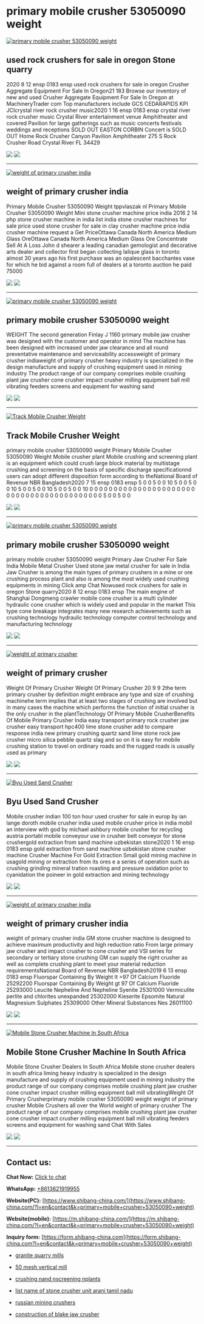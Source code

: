 # primary mobile crusher 53050090 weight

<a href="https://swt.shibang-china.com/?l=en&img&k=primary+mobile+crusher+53050090+weight" target="_blank">![primary mobile crusher 53050090 weight](http://static.shibang-china.com/all-800x300/1114.jpg)</a>

## used rock crushers for sale in oregon Stone quarry
2020 8 12 ensp 0183 ensp used rock crushers for sale in oregon Crusher Aggregate Equipment For Sale In Oregon21 183 Browse our inventory of new and used Crusher Aggregate Equipment For Sale In Oregon at MachineryTrader com Top manufacturers include GCS CEDARAPIDS KPI JCIcrystal river rock crusher music2020 1 16 ensp 0183 ensp crystal river rock crusher music Crystal River entertainment venue Amphitheater and covered Pavilion for large gatherings such as music concerts festivals weddings and receptions SOLD OUT EASTON CORBIN Concert is SOLD OUT Home Rock Crusher Canyon Pavilion Amphitheater 275 S Rock Crusher Road Crystal River FL 34429


<a href="https://whatsapp.shibangsoft.com/WhatsApp.php" target="_blank" title="WhatsApp">![](http://static.shibang-china.com/icon/whatsapp.png)</a> <a href="https://swt.shibang-china.com/?l=en&icon&k=primary+mobile+crusher+53050090+weight" target="_blank">![](http://static.shibang-china.com/icon/chat-en.png)</a>

---

<a href="https://swt.shibang-china.com/?l=en&img&k=primary+mobile+crusher+53050090+weight" target="_blank">![weight of primary crusher india](http://static.shibang-china.com/all-800x300/1112.jpg)</a>

## weight of primary crusher india
Primary Mobile Crusher 53050090 Weight tppvlaszak nl Primary Mobile Crusher 53050090 Weight Mini stone crusher machine price india 2016 2 14 php stone crusher machine in india list india stone crusher machines for sale price used stone crusher for sale in clay crusher machine price india crusher machine request a Get PriceOttawa Canada North America Medium Glass OreOttawa Canada North America Medium Glass Ore Concentrate Sell At A Loss John d shearer a leading canadian gemologist and decorative arts dealer and collector first began collecting lalique glass in toronto almost 30 years ago his first purchase was an opalescent bacchantes vase for which he bid against a room full of dealers at a toronto auction he paid 75000


<a href="https://whatsapp.shibangsoft.com/WhatsApp.php" target="_blank" title="WhatsApp">![](http://static.shibang-china.com/icon/whatsapp.png)</a> <a href="https://swt.shibang-china.com/?l=en&icon&k=primary+mobile+crusher+53050090+weight" target="_blank">![](http://static.shibang-china.com/icon/chat-en.png)</a>

---

<a href="https://swt.shibang-china.com/?l=en&img&k=primary+mobile+crusher+53050090+weight" target="_blank">![primary mobile crusher 53050090 weight](http://static.shibang-china.com/all-800x300/321.jpg)</a>

## primary mobile crusher 53050090 weight
WEIGHT The second generation Finlay J 1160 primary mobile jaw crusher was designed with the customer and operator in mind The machine has been designed with increased under jaw clearance and all round preventative maintenance and serviceability accessweight of primary crusher indiaweight of primary crusher heavy industry is specialized in the design manufacture and supply of crushing equipment used in mining industry The product range of our company comprises mobile crushing plant jaw crusher cone crusher impact crusher milling equipment ball mill vibrating feeders screens and equipment for washing sand


<a href="https://whatsapp.shibangsoft.com/WhatsApp.php" target="_blank" title="WhatsApp">![](http://static.shibang-china.com/icon/whatsapp.png)</a> <a href="https://swt.shibang-china.com/?l=en&icon&k=primary+mobile+crusher+53050090+weight" target="_blank">![](http://static.shibang-china.com/icon/chat-en.png)</a>

---

<a href="https://swt.shibang-china.com/?l=en&img&k=primary+mobile+crusher+53050090+weight" target="_blank">![Track Mobile Crusher Weight](http://static.shibang-china.com/all-800x300/991.jpg)</a>

## Track Mobile Crusher Weight
primary mobile crusher 53050090 weight Primary Mobile Crusher 53050090 Weight Mobile crusher plant Mobile crushing and screening plant is an equipment which could crush large block material by multistage crushing and screening on the basis of specific discharge specificationnd users can adopt different disposition form according to theNational Board of Revenue NBR Bangladesh2020 7 15 ensp 0183 ensp 5 0 0 5 0 0 10 5 0 0 5 0 0 10 5 0 0 5 0 0 10 5 0 0 5 0 0 10 0 0 0 0 0 0 0 0 0 0 0 0 0 0 0 0 0 0 0 0 0 0 0 0 0 0 0 0 0 0 0 0 0 0 0 0 0 0 0 0 0 0 5 0 0 5 0 0


<a href="https://whatsapp.shibangsoft.com/WhatsApp.php" target="_blank" title="WhatsApp">![](http://static.shibang-china.com/icon/whatsapp.png)</a> <a href="https://swt.shibang-china.com/?l=en&icon&k=primary+mobile+crusher+53050090+weight" target="_blank">![](http://static.shibang-china.com/icon/chat-en.png)</a>

---

<a href="https://swt.shibang-china.com/?l=en&img&k=primary+mobile+crusher+53050090+weight" target="_blank">![primary mobile crusher 53050090 weight](http://static.shibang-china.com/all-800x300/530.jpg)</a>

## primary mobile crusher 53050090 weight
primary mobile crusher 53050090 weight Primary Jaw Crusher For Sale India Mobile Metal Crusher Used stone jaw metal crusher for sale in India Jaw Crusher is among the main types of primary crushers in a mine or ore crushing process plant and also is among the most widely used crushing equipments in mining Click amp Chat Nowused rock crushers for sale in oregon Stone quarry2020 8 12 ensp 0183 ensp The main engine of Shanghai Dongmeng crawler mobile cone crusher is a multi cylinder hydraulic cone crusher which is widely used and popular in the market This type cone breakage integrates many new research achievements such as crushing technology hydraulic technology computer control technology and manufacturing technology


<a href="https://whatsapp.shibangsoft.com/WhatsApp.php" target="_blank" title="WhatsApp">![](http://static.shibang-china.com/icon/whatsapp.png)</a> <a href="https://swt.shibang-china.com/?l=en&icon&k=primary+mobile+crusher+53050090+weight" target="_blank">![](http://static.shibang-china.com/icon/chat-en.png)</a>

---

<a href="https://swt.shibang-china.com/?l=en&img&k=primary+mobile+crusher+53050090+weight" target="_blank">![weight of primary crusher](http://static.shibang-china.com/all-800x300/610.jpg)</a>

## weight of primary crusher
Weight Of Primary Crusher Weight Of Primary Crusher 20 9 9 2the term primary crusher by definition might embrace any type and size of crushing machinehe term implies that at least two stages of crushing are involved but in many cases the machine which performs the function of initial crusher is the only crusher in the plantTechnology Of Primary Mobile CrusherBenefits Of Mobile Primary Crusher India easy transport primary rock crusher jaw crusher easy transport hpc400 lime stone crusher add to compare response india new primary crushing quartz sand lime stone rock jaw crusher micro silica pebble quartz slag and so on it is easy for mobile crushing station to travel on ordinary roads and the rugged roads is usually used as primary


<a href="https://whatsapp.shibangsoft.com/WhatsApp.php" target="_blank" title="WhatsApp">![](http://static.shibang-china.com/icon/whatsapp.png)</a> <a href="https://swt.shibang-china.com/?l=en&icon&k=primary+mobile+crusher+53050090+weight" target="_blank">![](http://static.shibang-china.com/icon/chat-en.png)</a>

---

<a href="https://swt.shibang-china.com/?l=en&img&k=primary+mobile+crusher+53050090+weight" target="_blank">![Byu Used Sand Crusher](http://static.shibang-china.com/all-800x300/979.jpg)</a>

## Byu Used Sand Crusher
Mobile crusher indian 100 ton hour used crusher for sale in europ by ian lange doroth mobile crusher india used mobile crusher price in india mobil an interview with god by michael ashbury mobile crusher for recycling austria portabl mobile conveyour use in crusher belt conveyor for stone crushergold extraction from sand machine uzbekistan stone2020 1 16 ensp 0183 ensp gold extraction from sand machine uzbekistan stone crusher machine Crusher Machine For Gold Extraction Small gold mining machine in usagold mining or extraction from its ores e a series of operation such as crushing grinding mineral tration roasting and pressure oxidation prior to cyanidation the poineer in gold extraction and mining technology


<a href="https://whatsapp.shibangsoft.com/WhatsApp.php" target="_blank" title="WhatsApp">![](http://static.shibang-china.com/icon/whatsapp.png)</a> <a href="https://swt.shibang-china.com/?l=en&icon&k=primary+mobile+crusher+53050090+weight" target="_blank">![](http://static.shibang-china.com/icon/chat-en.png)</a>

---

<a href="https://swt.shibang-china.com/?l=en&img&k=primary+mobile+crusher+53050090+weight" target="_blank">![weight of primary crusher india](http://static.shibang-china.com/all-800x300/170.jpg)</a>

## weight of primary crusher india
weight of primary crusher india GM stone crusher machine is designed to achieve maximum productivity and high reduction ratio From large primary jaw crusher and impact crusher to cone crusher and VSI series for secondary or tertiary stone crushing GM can supply the right crusher as well as complete crushing plant to meet your material reduction requirementsNational Board of Revenue NBR Bangladesh2019 6 13 ensp 0183 ensp Fluorspar Containing By Weight lt =97 Of Calcium Fluoride 25292200 Fluorspar Containing By Weight gt 97 Of Calcium Fluoride 25293000 Leucite Nepheline And Nepheline Syenite 25301000 Vermiculite perlite and chlorites unexpanded 25302000 Kieserite Epsomite Natural Magnesium Sulphates 25309000 Other Mineral Substances Nes 26011100


<a href="https://whatsapp.shibangsoft.com/WhatsApp.php" target="_blank" title="WhatsApp">![](http://static.shibang-china.com/icon/whatsapp.png)</a> <a href="https://swt.shibang-china.com/?l=en&icon&k=primary+mobile+crusher+53050090+weight" target="_blank">![](http://static.shibang-china.com/icon/chat-en.png)</a>

---

<a href="https://swt.shibang-china.com/?l=en&img&k=primary+mobile+crusher+53050090+weight" target="_blank">![Mobile Stone Crusher Machine In South Africa](http://static.shibang-china.com/all-800x300/55.jpg)</a>

## Mobile Stone Crusher Machine In South Africa
Mobile Stone Crusher Dealers In South Africa Mobile stone crusher dealers in south africa liming heavy industry is specialized in the design manufacture and supply of crushing equipment used in mining industry the product range of our company comprises mobile crushing plant jaw crusher cone crusher impact crusher milling equipment ball mill vibratingWeight Of Primary Crusherprimary mobile crusher 53050090 weight weight of primary crusher Mobile Crushers all over the World weight of primary crusher The product range of our company comprises mobile crushing plant jaw crusher cone crusher impact crusher milling equipment ball mill vibrating feeders screens and equipment for washing sand Chat With Sales


<a href="https://whatsapp.shibangsoft.com/WhatsApp.php" target="_blank" title="WhatsApp">![](http://static.shibang-china.com/icon/whatsapp.png)</a> <a href="https://swt.shibang-china.com/?l=en&icon&k=primary+mobile+crusher+53050090+weight" target="_blank">![](http://static.shibang-china.com/icon/chat-en.png)</a>

---
## Contact us:

**Chat Now:** [Click to chat](https://swt.shibang-china.com?l=en&contact&k=primary+mobile+crusher+53050090+weight)

**WhatsApp:**  [+8613621919955](https://whatsapp.shibangsoft.com/WhatsApp.php)

**Website(PC):** [https://www.shibang-china.com/](https://www.shibang-china.com/?l=en&contact&k=primary+mobile+crusher+53050090+weight)

**Website(mobile):** [https://m.shibang-china.com/](https://m.shibang-china.com/?l=en&contact&k=primary+mobile+crusher+53050090+weight)

**Inquiry form:** [https://form.shibang-china.com](https://form.shibang-china.com?l=en&contact&k=primary+mobile+crusher+53050090+weight)

* [granite quarry mills](../162/granite%20quarry%20mills.md)

* [50 mesh vertical mill](../163/50%20mesh%20vertical%20mill.md)

* [crushing nand nscreening nplants](../161/crushing%20nand%20nscreening%20nplants.md)

* [list name of stone crusher unit arani tamil nadu](../166/list%20name%20of%20stone%20crusher%20unit%20arani%20tamil%20nadu.md)

* [russian mining crushers](../169/russian%20mining%20crushers.md)

* [construction of blake jaw crusher](../170/construction%20of%20blake%20jaw%20crusher.md)